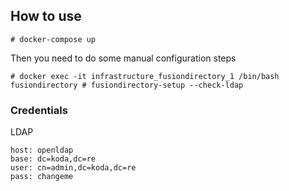 How to use
----------

    # docker-compose up

Then you need to do some manual configuration steps

    # docker exec -it infrastructure_fusiondirectory_1 /bin/bash
    fusiondirectory # fusiondirectory-setup --check-ldap

### Credentials

LDAP

    host: openldap
    base: dc=koda,dc=re
    user: cn=admin,dc=koda,dc=re
    pass: changeme
